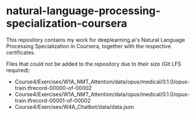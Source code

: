 # natural-language-processing-specialization-coursera
This repository contains my work for deeplearning.ai's Natural Language Processing Specialization in Coursera, together with the respective certificates.

Files that could not be added to the repository due to their size (Git LFS required):
- Course4/Exercises/W1A_NMT_Attention/data/opus/medical/0.1.0/opus-train.tfrecord-00000-of-00002
- Course4/Exercises/W1A_NMT_Attention/data/opus/medical/0.1.0/opus-train.tfrecord-00001-of-00002
- Course4/Exercises/W4A_Chatbot/data/data.json
